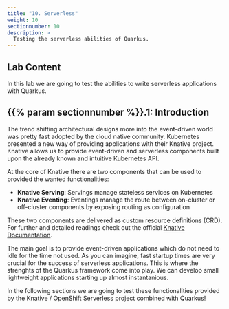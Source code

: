 ```yaml
---
title: "10. Serverless"
weight: 10
sectionnumber: 10
description: >
  Testing the serverless abilities of Quarkus.
---
```



## Lab Content

In this lab we are going to test the abilities to write serverless applications with Quarkus.


## {{% param sectionnumber %}}.1: Introduction

The trend shifting architectural designs more into the event-driven world was pretty fast adopted by the cloud native community. Kubernetes presented a new way of providing applications with their Knative project. Knative allows us to provide event-driven and serverless components built upon the already known and intuitive Kubernetes API.

At the core of Knative there are two components that can be used to provided the wanted functionalities:

* **Knative Serving**: Servings manage stateless services on Kubernetes
* **Knative Eventing**: Eventings manage the route between on-cluster or off-cluster components by exposing routing as configuration

These two components are delivered as custom resource definitions (CRD). For further and detailed readings check out the official [Knative Documentation](https://knative.dev/docs).

The main goal is to provide event-driven applications which do not need to idle for the time not used. As you can imagine, fast startup times are very crucial for the success of serverless applications. This is where the strenghts of the Quarkus framework come into play. We can develop small lightweight applications starting up almost instantanious.

In the following sections we are going to test these functionalities provided by the Knative / OpenShift Serverless project combined with Quarkus!
